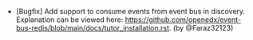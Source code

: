 - [Bugfix] Add support to consume events from event bus in discovery. Explanation can be viewed here: https://github.com/openedx/event-bus-redis/blob/main/docs/tutor_installation.rst. (by @Faraz32123)
